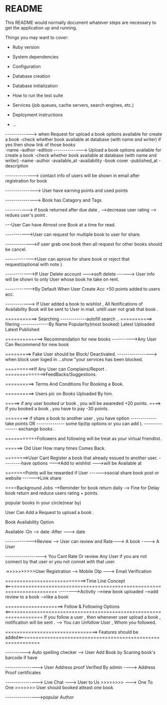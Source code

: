 # README

This README would normally document whatever steps are necessary to get the
application up and running.

Things you may want to cover:

* Ruby version

* System dependencies

* Configuration

* Database creation

* Database initialization

* How to run the test suite

* Services (job queues, cache servers, search engines, etc.)

* Deployment instructions

* ...


-------------> when Request for upload a book
       options available for create a book 
         -check whether book available at database (with name and writer) if yes then show link of those books  
         -name
         -author
         -edition
--------------> Upload a book 
       options available for create a book 
         -check whether book available at database (with name and writer)
           -name
           -author
           -available_at
           -availability
           -book cover
           -published_at
           -description

--------------> contact info of users will be shown in email after registration for book

---------------> User have earning points and used points

---------------> Book has Catagory and Tags

-----------> if book returned after due date , 
                  -->decrease user rating
                  --> redues user's point .


---User Can have Atmost one Book at a time for read.

----------->User can request for multiple book to user for share. 

------------->if user grab one book  then all request for other books should be cancel.

------------->User can aprove for share book or reject that request(optional with note ).


------------>If User Delete account --->soft delete
------> User info will be shown to only User whose book he take on rent.


------------>By Default When User Create Acc +50 points added to users acc.

------------> If User added a book to wishlist , All Notifications of Availability Book will be sent to User in mail. untill user not grab that book .


===========> Searching 
-------------autofill search ..
===========> filering 
--------------By
                Name
                Popularity(most booked)
                Latest Uploaded
                Latest Published

=============> Recommendation for new books 
---------->Any User Can Recommend for new book 

=========> Fake User should be Block/ Deactivated.
-----------------> when block user loged in ...show "your services has been blocked. 

==========>If Any User can Complains/Report . 
==============>FeedBacks/Suggestions.

==========> Terms And Conditions For Booking a Book.

==========> Users pic on Books Uploaded By him.

=====> if any user booked ur book , you will be awareded +20 points.
====> if you booked a book , you have to pay -30 points.


========> if share a book to another user , you have option
            -------------take points OR
            -------------- some tip(tip options or you can add ).
            --------------- exchange books .




===========Followers and following will be treat as your virtual friendlist. 


======> Old User How many times Comes Back.

========>User Cant Register a book that already essued to another user.
---------have options 
                      --->Add to wishlist
                      --->will be Available at





=======Points will be rewarded if User
------>social share book post or website
------>Link share 


====Background Jobs
-->Reminder for book return daily 
--> Fine for Delay book return and reduce users rating + points.








popular books in your circle(near by)

User Can Add a Request to upload a book .

Book Availability Option 

Available  :On   --> date
           :After ---> date
           















------------->Review 
               --> User can review and Rate---> A book 
                                   ----> A User

   ------------------> You Cant Rate Or review Any User if you are not connect by that user or you not connet with that user.







->>>>>>>>>>User Registration 
                 --> Mobile Otp
                 ---> Email Verification


============================>Time Line Concept <========================================================================
-------->Activity
               -->new book uploaded
               -->add review to a book
               -->like a book


====================> Follow & Following Options <===================================================================
If you follow a user , then whenever user upload a book , notification will be sent .
--> You can Unfollow User , Whom you followed.























================================> Features should be added<=============================================================



----------> Auto spelling checker
            --> User Add Book by Scaning book's barcode if have 


---------------->  User Address proof Verified By admin
          ----> Address Proof certificates


----------------> Live Chat 
             ---> User to Us >>>>>>>>
             ---> One To One >>>>>>> User should booked atleast one book


---------------->popular Author 